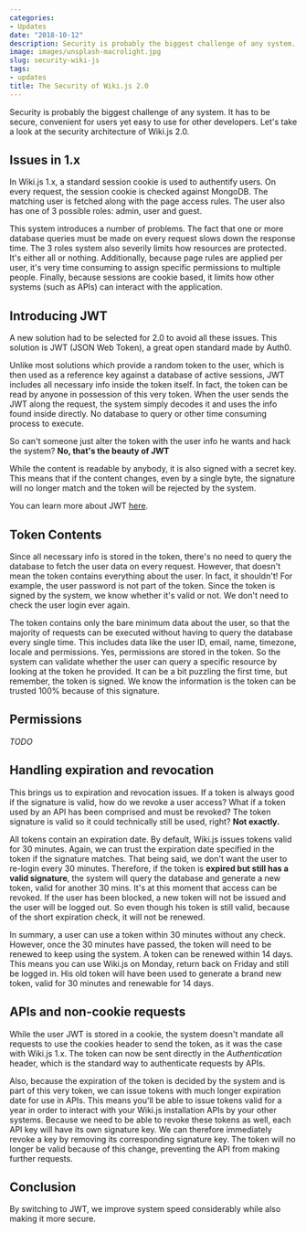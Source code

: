```yaml
---
categories:
- Updates
date: "2018-10-12"
description: Security is probably the biggest challenge of any system. It has to be secure, convenient for users yet easy to use for other developers. Let's take a look at the security architecture of Wiki.js 2.0...
image: images/unsplash-macrolight.jpg
slug: security-wiki-js
tags:
- updates
title: The Security of Wiki.js 2.0
---
```


Security is probably the biggest challenge of any system. It has to be secure, convenient for users yet easy to use for other developers. Let's take a look at the security architecture of Wiki.js 2.0.

## Issues in 1.x

In Wiki.js 1.x, a standard session cookie is used to authentify users. On every request, the session cookie is checked against MongoDB. The matching user is fetched along with the page access rules. The user also has one of 3 possible roles: admin, user and guest.

This system introduces a number of problems. The fact that one or more database queries must be made on every request slows down the response time. The 3 roles system also severily limits how resources are protected. It's either all or nothing. Additionally, because page rules are applied per user, it's very time consuming to assign specific permissions to multiple people. Finally, because sessions are cookie based, it limits how other systems (such as APIs) can interact with the application.

## Introducing JWT

A new solution had to be selected for 2.0 to avoid all these issues. This solution is JWT (JSON Web Token), a great open standard made by Auth0.

Unlike most solutions which provide a random token to the user, which is then used as a reference key against a database of active sessions, JWT includes all necessary info inside the token itself. In fact, the token can be read by anyone in possession of this very token. When the user sends the JWT along the request, the system simply decodes it and uses the info found inside directly. No database to query or other time consuming process to execute.

So can't someone just alter the token with the user info he wants and hack the system? **No, that's the beauty of JWT**

While the content is readable by anybody, it is also signed with a secret key. This means that if the content changes, even by a single byte, the signature will no longer match and the token will be rejected by the system.

You can learn more about JWT [here](https://jwt.io/introduction/).

## Token Contents

Since all necessary info is stored in the token, there's no need to query the database to fetch the user data on every request. However, that doesn't mean the token contains everything about the user. In fact, it shouldn't! For example, the user password is not part of the token. Since the token is signed by the system, we know whether it's valid or not. We don't need to check the user login ever again.

The token contains only the bare minimum data about the user, so that the majority of requests can be executed without having to query the database every single time. This includes data like the user ID, email, name, timezone, locale and permissions. Yes, permissions are stored in the token. So the system can validate whether the user can query a specific resource by looking at the token he provided. It can be a bit puzzling the first time, but remember, the token is signed. We know the information is the token can be trusted 100% because of this signature.

## Permissions

*TODO*

## Handling expiration and revocation

This brings us to expiration and revocation issues. If a token is always good if the signature is valid, how do we revoke a user access? What if a token used by an API has been comprised and must be revoked? The token signature is valid so it could technically still be used, right? **Not exactly.**

All tokens contain an expiration date. By default, Wiki.js issues tokens valid for 30 minutes. Again, we can trust the expiration date specified in the token if the signature matches. That being said, we don't want the user to re-login every 30 minutes. Therefore, if the token is **expired but still has a valid signature**, the system will query the database and generate a new token, valid for another 30 mins. It's at this moment that access can be revoked. If the user has been blocked, a new token will not be issued and the user will be logged out. So even though his token is still valid, because of the short expiration check, it will not be renewed.

In summary, a user can use a token within 30 minutes without any check. However, once the 30 minutes have passed, the token will need to be renewed to keep using the system. A token can be renewed within 14 days. This means you can use Wiki.js on Monday, return back on Friday and still be logged in. His old token will have been used to generate a brand new token, valid for 30 minutes and renewable for 14 days.

## APIs and non-cookie requests

While the user JWT is stored in a cookie, the system doesn't mandate all requests to use the cookies header to send the token, as it was the case with Wiki.js 1.x. The token can now be sent directly in the *Authentication* header, which is the standard way to authenticate requests by APIs.

Also, because the expiration of the token is decided by the system and is part of this very token, we can issue tokens with much longer expiration date for use in APIs. This means you'll be able to issue tokens valid for a year in order to interact with your Wiki.js installation APIs by your other systems. Because we need to be able to revoke these tokens as well, each API key will have its own signature key. We can therefore immediately revoke a key by removing its corresponding signature key. The token will no longer be valid because of this change, preventing the API from making further requests.

## Conclusion

By switching to JWT, we improve system speed considerably while also making it more secure.
